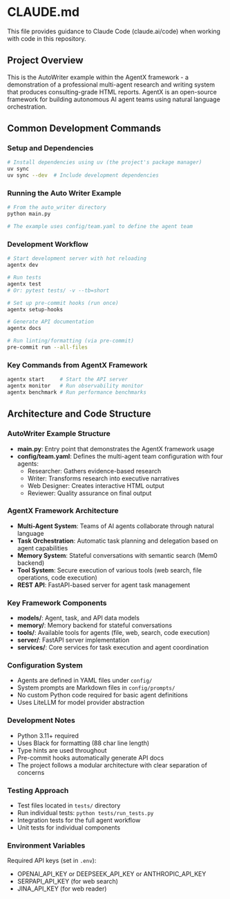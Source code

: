 # CLAUDE.md

This file provides guidance to Claude Code (claude.ai/code) when working with code in this repository.

## Project Overview

This is the AutoWriter example within the AgentX framework - a demonstration of a professional multi-agent research and writing system that produces consulting-grade HTML reports. AgentX is an open-source framework for building autonomous AI agent teams using natural language orchestration.

## Common Development Commands

### Setup and Dependencies
```bash
# Install dependencies using uv (the project's package manager)
uv sync
uv sync --dev  # Include development dependencies
```

### Running the Auto Writer Example
```bash
# From the auto_writer directory
python main.py

# The example uses config/team.yaml to define the agent team
```

### Development Workflow
```bash
# Start development server with hot reloading
agentx dev

# Run tests
agentx test
# Or: pytest tests/ -v --tb=short

# Set up pre-commit hooks (run once)
agentx setup-hooks

# Generate API documentation
agentx docs

# Run linting/formatting (via pre-commit)
pre-commit run --all-files
```

### Key Commands from AgentX Framework
```bash
agentx start     # Start the API server
agentx monitor   # Run observability monitor
agentx benchmark # Run performance benchmarks
```

## Architecture and Code Structure

### AutoWriter Example Structure
- **main.py**: Entry point that demonstrates the AgentX framework usage
- **config/team.yaml**: Defines the multi-agent team configuration with four agents:
  - Researcher: Gathers evidence-based research
  - Writer: Transforms research into executive narratives
  - Web Designer: Creates interactive HTML output
  - Reviewer: Quality assurance on final output

### AgentX Framework Architecture
- **Multi-Agent System**: Teams of AI agents collaborate through natural language
- **Task Orchestration**: Automatic task planning and delegation based on agent capabilities
- **Memory System**: Stateful conversations with semantic search (Mem0 backend)
- **Tool System**: Secure execution of various tools (web search, file operations, code execution)
- **REST API**: FastAPI-based server for agent task management

### Key Framework Components
- **models/**: Agent, task, and API data models
- **memory/**: Memory backend for stateful conversations
- **tools/**: Available tools for agents (file, web, search, code execution)
- **server/**: FastAPI server implementation
- **services/**: Core services for task execution and agent coordination

### Configuration System
- Agents are defined in YAML files under `config/`
- System prompts are Markdown files in `config/prompts/`
- No custom Python code required for basic agent definitions
- Uses LiteLLM for model provider abstraction

### Development Notes
- Python 3.11+ required
- Uses Black for formatting (88 char line length)
- Type hints are used throughout
- Pre-commit hooks automatically generate API docs
- The project follows a modular architecture with clear separation of concerns

### Testing Approach
- Test files located in `tests/` directory
- Run individual tests: `python tests/run_tests.py`
- Integration tests for the full agent workflow
- Unit tests for individual components

### Environment Variables
Required API keys (set in `.env`):
- OPENAI_API_KEY or DEEPSEEK_API_KEY or ANTHROPIC_API_KEY
- SERPAPI_API_KEY (for web search)
- JINA_API_KEY (for web reader)
